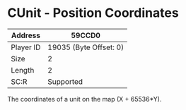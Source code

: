 
#  CUnit - Position Coordinates
Address   | 59CCD0
----------|-------------
Player ID | 19035 (Byte Offset: 0)
Size 	  | 2
Length 	  | 2
SC:R      | Supported

The coordinates of a unit on the map (X + 65536*Y).
